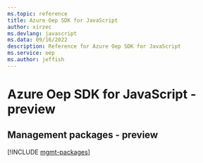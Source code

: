 ```yaml
---
ms.topic: reference
title: Azure Oep SDK for JavaScript
author: xirzec
ms.devlang: javascript
ms.data: 09/16/2022
description: Reference for Azure Oep SDK for JavaScript
ms.service: oep
ms.author: jeffish
---
```

# Azure Oep SDK for JavaScript - preview

## Management packages - preview
[!INCLUDE [mgmt-packages](oep-mgmt-index.md)]